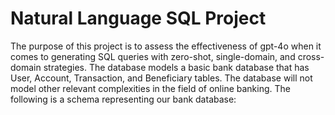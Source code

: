 # Natural Language SQL Project
The purpose of this project is to assess the effectiveness of gpt-4o when it comes to generating SQL queries with zero-shot, single-domain, and cross-domain strategies. The database models a basic bank database that has User, Account, Transaction, and Beneficiary tables. The database will not model other relevant complexities in the field of online banking. The following is a schema representing our bank database:

